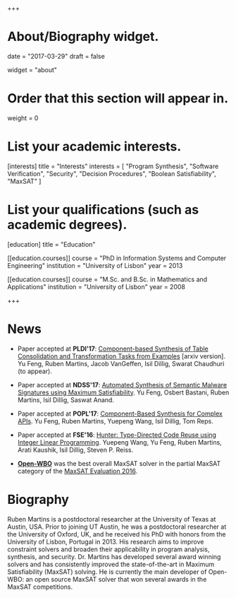 +++
# About/Biography widget.

date = "2017-03-29"
draft = false

widget = "about"

# Order that this section will appear in.
weight = 0

# List your academic interests.
[interests]
  title = "Interests"
  interests = [
    "Program Synthesis",
    "Software Verification",
    "Security",
    "Decision Procedures",
    "Boolean Satisfiability",
    "MaxSAT"
  ]

# List your qualifications (such as academic degrees).
[education]
  title = "Education"

[[education.courses]]
  course = "PhD in Information Systems and Computer Engineering"
  institution = "University of Lisbon"
  year = 2013

[[education.courses]]
  course = "M.Sc. and B.Sc. in Mathematics and Applications"
  institution = "University of Lisbon"
  year = 2008
 
+++

# News

* Paper accepted at **PLDI'17**: [Component-based Synthesis of Table Consolidation and Transformation Tasks from Examples](https://arxiv.org/pdf/1611.07502v1.pdf) [arxiv version]. Yu Feng, Ruben Martins, Jacob VanGeffen, Isil Dillig, Swarat Chaudhuri (to appear).

* Paper accepted at **NDSS'17**: [Automated Synthesis of Semantic Malware Signatures using Maximum Satisfiability](http://www.cs.utexas.edu/users/yufeng/papers/ndss17-astroid.pdf). Yu Feng, Osbert Bastani, Ruben Martins, Isil Dillig, Saswat Anand.

* Paper accepted at **POPL'17**: [Component-Based Synthesis for Complex APIs](http://www.cs.utexas.edu/users/yufeng/papers/sypet.pdf). Yu Feng, Ruben Martins, Yuepeng Wang, Isil Dillig, Tom Reps.

* Paper accepted at **FSE'16**: [Hunter: Type-Directed Code Reuse using Integer Linear Programming](http://www.cs.utexas.edu/~isil/hunter.pdf). Yuepeng Wang, Yu Feng, Ruben Martins, Arati Kaushik, Isil Dillig, Steven P. Reiss.

* **[Open-WBO](http://sat.inesc-id.pt/open-wbo/)** was the best overall MaxSAT solver in the partial MaxSAT category of the [MaxSAT Evaluation 2016](http://maxsat.ia.udl.cat/introduction/).


# Biography

Ruben Martins is a postdoctoral researcher at the University of Texas at Austin,
USA. Prior to joining UT Austin, he was a postdoctoral researcher at the
University of Oxford, UK, and he received his PhD with honors from the 
University of Lisbon, Portugal in 2013. His research aims to improve constraint
solvers and broaden their applicability in program analysis, synthesis, and
security. Dr. Martins has developed several award winning solvers and has
consistently improved the state-of-the-art in Maximum Satisfiability (MaxSAT)
solving. He is currently the main developer of Open-WBO: an open source MaxSAT
solver that won several awards in the MaxSAT competitions.
